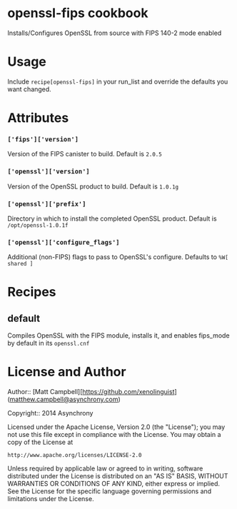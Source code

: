 # openssl-fips cookbook

Installs/Configures OpenSSL from source with FIPS 140-2 mode enabled

# Usage

Include `recipe[openssl-fips]` in your run_list and override the
defaults you want changed.

# Attributes

### `['fips']['version']`

Version of the FIPS canister to build. Default is `2.0.5`

### `['openssl']['version']`

Version of the OpenSSL product to build. Default is `1.0.1g`

### `['openssl']['prefix']`

Directory in which to install the completed OpenSSL product.
Default is `/opt/openssl-1.0.1f`

### `['openssl']['configure_flags']`

Additional (non-FIPS) flags to pass to OpenSSL's configure.
Defaults to `%W[ shared ]`

# Recipes

## default

Compiles OpenSSL with the FIPS module, installs it, and enables fips_mode
by default in its `openssl.cnf`

# License and Author

Author:: [Matt Campbell][https://github.com/xenolinguist] (matthew.campbell@asynchrony.com)

Copyright:: 2014 Asynchrony

Licensed under the Apache License, Version 2.0 (the "License");
you may not use this file except in compliance with the License.
You may obtain a copy of the License at

    http://www.apache.org/licenses/LICENSE-2.0

Unless required by applicable law or agreed to in writing, software
distributed under the License is distributed on an "AS IS" BASIS,
WITHOUT WARRANTIES OR CONDITIONS OF ANY KIND, either express or
implied.
See the License for the specific language governing permissions and
limitations under the License.

